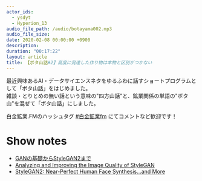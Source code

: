 ```yaml
---
actor_ids:
  - ysdyt
  - Hyperion_13
audio_file_path: /audio/botayama002.mp3
audio_file_size: 
date: 2020-02-08 00:00:00 +0900
description: 
duration: "00:17:22"
layout: article
title: 【ボタ山話#2】高度に発達した作り物は本物と区別がつかない
---
```

最近興味あるAI・データサイエンスネタをゆるふわに話すショートプログラムとして「ボタ山話」をはじめました。  
雑談・とりとめの無い話という意味の"四方山話"と、鉱業関係の単語の"ボタ山"を混ぜて「ボタ山話」にしました。

白金鉱業.FMのハッシュタグ [#白金鉱業fm](https://twitter.com/search?q=%23%E7%99%BD%E9%87%91%E9%89%B1%E6%A5%ADfm&src=typed_query) にてコメントなど歓迎です！

# Show notes

- [GANの基礎からStyleGAN2まで]([https://medium.com/@akichan_f/gan%E3%81%AE%E5%9F%BA%E7%A4%8E%E3%81%8B%E3%82%89stylegan2%E3%81%BE%E3%81%A7-dfd2608410b3](https://medium.com/@akichan_f/ganの基礎からstylegan2まで-dfd2608410b3))
- [Analyzing and Improving the Image Quality of StyleGAN](https://arxiv.org/abs/1912.04958)
- [StyleGAN2: Near-Perfect Human Face Synthesis...and More](https://www.youtube.com/watch?v=SWoravHhsUU)
